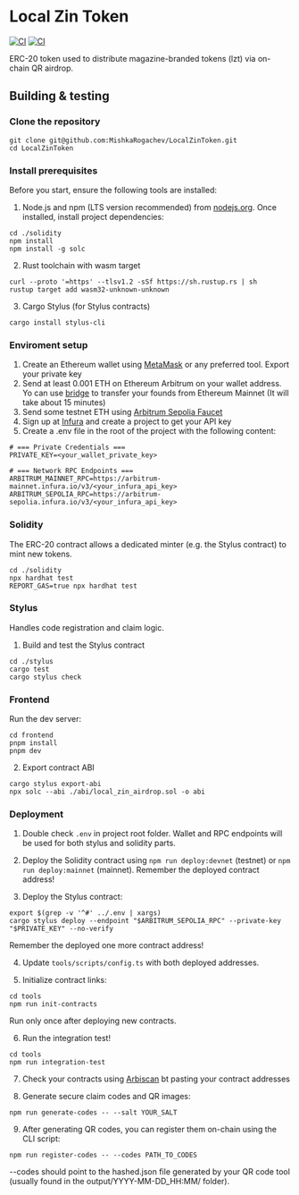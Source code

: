 # Local Zin Token

[![CI](https://github.com/MishkaRogachev/LocalZinToken/actions/workflows/solidity.yml/badge.svg)](https://github.com/MishkaRogachev/LocalZinToken/actions)
[![CI](https://github.com/MishkaRogachev/LocalZinToken/actions/workflows/stylus.yml/badge.svg)](https://github.com/MishkaRogachev/LocalZinToken/actions)

ERC-20 token used to distribute magazine-branded tokens (lzt) via on-chain QR airdrop.

## Building & testing

### Clone the repository

```shell
git clone git@github.com:MishkaRogachev/LocalZinToken.git
cd LocalZinToken
```

### Install prerequisites

Before you start, ensure the following tools are installed:

1. Node.js and npm (LTS version recommended) from [nodejs.org](https://nodejs.org/en/download).
Once installed, install project dependencies:

```shell
cd ./solidity
npm install
npm install -g solc
```

2. Rust toolchain with wasm target
```shell
curl --proto '=https' --tlsv1.2 -sSf https://sh.rustup.rs | sh
rustup target add wasm32-unknown-unknown
```

3. Cargo Stylus (for Stylus contracts)
```shell
cargo install stylus-cli
```

### Enviroment setup

1. Create an Ethereum wallet using [MetaMask](https://metamask.io/) or any preferred tool. Export your private key
2. Send at least 0.001 ETH on Ethereum Arbitrum on your wallet address. Yo can use [bridge](https://bridge.arbitrum.io/) to transfer your founds from Ethereum Mainnet (It will take about 15 minutes)
3. Send some testnet ETH using [Arbitrum Sepolia Faucet](https://www.alchemy.com/faucets/arbitrum-sepolia)
2. Sign up at [Infura](https://developer.metamask.io/) and create a project to get your API key
3. Create a .env file in the root of the project with the following content:

```
# === Private Credentials ===
PRIVATE_KEY=<your_wallet_private_key>

# === Network RPC Endpoints ===
ARBITRUM_MAINNET_RPC=https://arbitrum-mainnet.infura.io/v3/<your_infura_api_key>
ARBITRUM_SEPOLIA_RPC=https://arbitrum-sepolia.infura.io/v3/<your_infura_api_key>
```

### Solidity

The ERC-20 contract allows a dedicated minter (e.g. the Stylus contract) to mint new tokens.

```shell
cd ./solidity
npx hardhat test
REPORT_GAS=true npx hardhat test
```

### Stylus

Handles code registration and claim logic.

1. Build and test the Stylus contract
```shell
cd ./stylus
cargo test
cargo stylus check
```

### Frontend

Run the dev server:

```shell
cd frontend
pnpm install
pnpm dev
```

2. Export contract ABI
```shell
cargo stylus export-abi
npx solc --abi ./abi/local_zin_airdrop.sol -o abi
```

### Deployment

1. Double check `.env` in project root folder. Wallet and RPC endpoints will be used for both stylus and solidity parts.

2. Deploy the Solidity contract using `npm run deploy:devnet` (testnet) or `npm run deploy:mainnet` (mainnet). 
Remember the deployed contract address!

3. Deploy the Stylus contract:
```shell
export $(grep -v '^#' ../.env | xargs)
cargo stylus deploy --endpoint "$ARBITRUM_SEPOLIA_RPC" --private-key "$PRIVATE_KEY" --no-verify
```
Remember the deployed one more contract address!

4. Update `tools/scripts/config.ts` with both deployed addresses.

5. Initialize contract links:
```
cd tools
npm run init-contracts
```
Run only once after deploying new contracts.

6. Run the integration test!

```
cd tools
npm run integration-test
```
7. Check your contracts using [Arbiscan](https://arbiscan.io/) bt pasting your contract addresses

8. Generate secure claim codes and QR images:
```
npm run generate-codes -- --salt YOUR_SALT
```

9. After generating QR codes, you can register them on-chain using the CLI script:
```
npm run register-codes -- --codes PATH_TO_CODES
```
--codes should point to the hashed.json file generated by your QR code tool (usually found in the output/YYYY-MM-DD_HH:MM/ folder).
